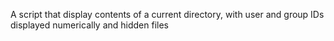 A script that display contents of a current directory, with user and group IDs displayed numerically and hidden files
